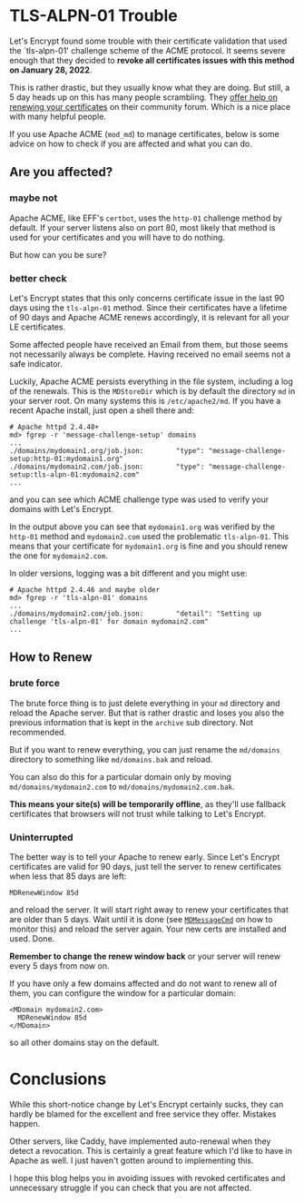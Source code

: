 # TLS-ALPN-01 Trouble

Let's Encrypt found some trouble with their certificate validation that used
the `tls-alpn-01' challenge scheme of the ACME protocol. It seems severe enough
that they decided to **revoke all certificates issues with this method on January 28, 2022**.

This is rather drastic, but they usually know what they are doing. But still, a 5 day
heads up on this has many people scrambling. They [offer help on renewing your certificates](https://community.letsencrypt.org/t/questions-about-renewing-before-tls-alpn-01-revocations/170449) on
their community forum. Which is a nice place with many helpful people.

If you use Apache ACME (`mod_md`) to manage certificates, below is some advice on
how to check if you are affected and what you can do.

## Are you affected?

### maybe not

Apache ACME, like EFF's `certbot`, uses the `http-01` challenge method by default. If
your server listens also on port 80, most likely that method is used for your certificates
and you will have to do nothing.

But how can you be sure?

### better check

Let's Encrypt states that this only concerns certificate issue in the last 90 days using
the `tls-alpn-01` method. Since their certificates have a lifetime of 90 days and Apache
ACME renews accordingly, it is relevant for all your LE certificates.

Some affected people have received an Email from them, but those seems not necessarily 
always be complete. Having received no email seems not a safe indicator.

Luckily, Apache ACME persists everything in the file system, including a log of the
renewals. This is the `MDStoreDir` which is by default the directory `md` in your
server root. On many systems this is `/etc/apache2/md`. If you have a recent Apache install,
just open a shell there and:

```
# Apache httpd 2.4.48+
md> fgrep -r 'message-challenge-setup' domains
...
./domains/mydomain1.org/job.json:        "type": "message-challenge-setup:http-01:mydomain1.org"
./domains/mydomain2.com/job.json:        "type": "message-challenge-setup:tls-alpn-01:mydomain2.com"
...
```

and you can see which ACME challenge type was used to verify your domains with Let's Encrypt.

In the output above you can see that `mydomain1.org` was verified by the `http-01` method
and `mydomain2.com` used the problematic `tls-alpn-01`. This means that your certificate
for `mydomain1.org` is fine and you should renew the one for `mydomain2.com`.

In older versions, logging was a bit different and you might use:

```
# Apache httpd 2.4.46 and maybe older
md> fgrep -r 'tls-alpn-01' domains
...
./domains/mydomain2.com/job.json:        "detail": "Setting up challenge 'tls-alpn-01' for domain mydomain2.com"
...
```


## How to Renew

### brute force 

The brute force thing is to just delete everything in your `md` directory and reload the
Apache server. But that is rather drastic and loses you also the previous information
that is kept in the `archive` sub directory. Not recommended.

But if you want to renew everything, you can just rename the `md/domains` directory to
something like `md/domains.bak` and reload.

You can also do this for a particular domain only by moving `md/domains/mydomain2.com` to
`md/domains/mydomain2.com.bak`.

**This means your site(s) will be temporarily offline**, as they'll use fallback certificates
that browsers will not trust while talking to Let's Encrypt.

### Uninterrupted

The better way is to tell your Apache to renew early. Since Let's Encrypt certificates are
valid for 90 days, just tell the server to renew certificates when less that 85 days are left:

```
MDRenewWindow 85d
```

and reload the server. It will start right away to renew your certificates that are older than
5 days. Wait until it is done (see [`MDMessageCmd`](https://github.com/icing/mod_md#mdmessagecmd) on how to monitor this)
and reload the server again. Your new certs are installed and used. Done.

**Remember to change the renew window back** or your server will renew every 5 days from now on.

If you have only a few domains affected and do not want to renew all of them, you can configure
the window for a particular domain:

```
<MDomain mydomain2.com>
  MDRenewWindow 85d
</MDomain>
```

so all other domains stay on the default.

# Conclusions

While this short-notice change by Let's Encrypt certainly sucks, they can hardly be blamed for
the excellent and free service they offer. Mistakes happen.

Other servers, like Caddy, have implemented auto-renewal when they detect a revocation. This is
certainly a great feature which I'd like to have in Apache as well. I just haven't gotten around
to implementing this.

I hope this blog helps you in avoiding issues with revoked certificates and unnecessary struggle
if you can check that you are not affected.
